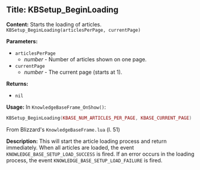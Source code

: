 ## Title: KBSetup_BeginLoading

**Content:**
Starts the loading of articles.
`KBSetup_BeginLoading(articlesPerPage, currentPage)`

**Parameters:**
- `articlesPerPage`
  - *number* - Number of articles shown on one page.
- `currentPage`
  - *number* - The current page (starts at 1).

**Returns:**
- `nil`

**Usage:**
In `KnowledgeBaseFrame_OnShow()`:
```lua
KBSetup_BeginLoading(KBASE_NUM_ARTICLES_PER_PAGE, KBASE_CURRENT_PAGE)
```
From Blizzard's `KnowledgeBaseFrame.lua` (l. 51)

**Description:**
This will start the article loading process and return immediately.
When all articles are loaded, the event `KNOWLEDGE_BASE_SETUP_LOAD_SUCCESS` is fired.
If an error occurs in the loading process, the event `KNOWLEDGE_BASE_SETUP_LOAD_FAILURE` is fired.